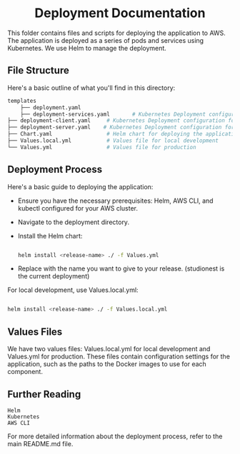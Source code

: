 <h1 align="center">Deployment Documentation</h1>

This folder contains files and scripts for deploying the application to AWS. The application is deployed as a series of pods and services using Kubernetes. We use Helm to manage the deployment.

## File Structure

Here's a basic outline of what you'll find in this directory:


```bash
templates
    ├── deployment.yaml 
    ├── deployment-services.yaml       # Kubernetes Deployment configuration for the application pods and services
├── deployment-client.yaml     # Kubernetes Deployment configuration for the client (Next.js)
├── deployment-server.yaml    # Kubernetes Deployment configuration for the API Gateway
├── Chart.yaml                 # Helm chart for deploying the application
├── Values.local.yml           # Values file for local development
└── Values.yml                 # Values file for production
```

## Deployment Process

Here's a basic guide to deploying the application:

* Ensure you have the necessary prerequisites: Helm, AWS CLI, and kubectl configured for your AWS cluster.

* Navigate to the deployment directory.

* Install the Helm chart:

    ```bash

    helm install <release-name> ./ -f Values.yml
    ```

* Replace <release-name> with the name you want to give to your release. (studionest is the current deployment)

For local development, use Values.local.yml:

```bash

helm install <release-name> ./ -f Values.local.yml
```

## Values Files

We have two values files: Values.local.yml for local development and Values.yml for production. These files contain configuration settings for the application, such as the paths to the Docker images to use for each component.

## Further Reading

    Helm
    Kubernetes
    AWS CLI

For more detailed information about the deployment process, refer to the main README.md file.